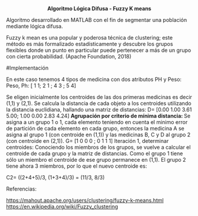 

<p align="center"><b>  Algoritmo Lógica Difusa - Fuzzy K means </b></p>

Algoritmo desarrollado en MATLAB con el fin de segmentar una población mediante lógica difusa.

Fuzzy k mean es una popular y poderosa técnica de clustering; este método es  más formalizado estadísticamente y descubre los grupos flexibles donde un punto en particular puede pertenecer a más de un grupo con cierta probabilidad.  (Apache Foundation, 2018)


#Implementación

En este caso tenemos 4 tipos de medicina con dos atributos PH y Peso:
 Peso, Ph:
[  1 1;   2 1 ;  4 3  ;  5 4]

Se eligen inicialmente los centroides de las dos primeras medicinas es decir (1,1) y (2,1).
Se calcula la distancia de cada objeto a los centroides utilizando la distancia euclidiana, hallando una matriz de distancias:
D= [0.00  1.00  3.61 5.00;  1.00 0.00 2.83 4.24]
<b>Agrupación por criterio de mínima distancia: </b>
Se asigna a un grupo 1 o 1, cada elemento teniendo en cuenta el minimo error de partición de cada elemento en cada grupo, entonces la medicina A se asigna al grupo 1 (con centroide en (1,1)) y las medicinas B, C y D al grupo 2 (con centroide en (2,1)).
G= [1 0 0 0 ; 0 1 1 1]
Iteración 1, determinar centroides: Conociendo los miembros de los grupos, se vuelve a calcular el centroide de cada grupo y la matriz de distancias. Como el grupo 1 tiene sólo un miembro el centroide de ese grupo permanece en (1,1). El grupo 2 tiene ahora 3 miembros, por lo que el nuevo centroide es:

C2= ((2+4+5)/3,  (1+3+4)/3) = (11/3,  8/3) 



Referencias:

https://mahout.apache.org/users/clustering/fuzzy-k-means.html 
<br>
https://en.wikipedia.org/wiki/Fuzzy_clustering


